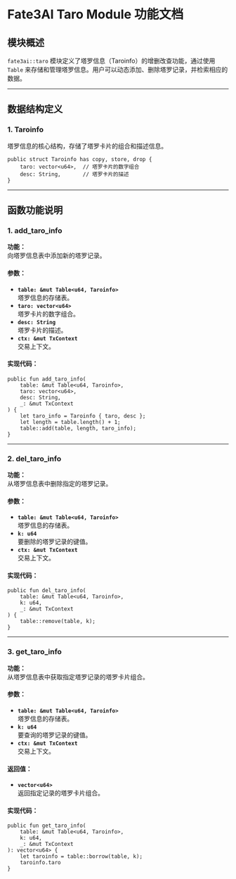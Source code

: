 # Fate3AI Taro Module 功能文档

## 模块概述
`fate3ai::taro` 模块定义了塔罗信息（Taroinfo）的增删改查功能，通过使用 `Table` 来存储和管理塔罗信息。用户可以动态添加、删除塔罗记录，并检索相应的数据。

---

## 数据结构定义

### **1. Taroinfo**
塔罗信息的核心结构，存储了塔罗卡片的组合和描述信息。

```
public struct Taroinfo has copy, store, drop {
    taro: vector<u64>,  // 塔罗卡片的数字组合
    desc: String,       // 塔罗卡片的描述
}
```



---

## 函数功能说明

### **1. add_taro_info**
**功能：**  
向塔罗信息表中添加新的塔罗记录。

#### 参数：
- **`table: &mut Table<u64, Taroinfo>`**  
  塔罗信息的存储表。
- **`taro: vector<u64>`**  
  塔罗卡片的数字组合。
- **`desc: String`**  
  塔罗卡片的描述。
- **`ctx: &mut TxContext`**  
  交易上下文。

#### 实现代码：
```
public fun add_taro_info(
    table: &mut Table<u64, Taroinfo>,
    taro: vector<u64>,
    desc: String,
    _: &mut TxContext
) {
    let taro_info = Taroinfo { taro, desc };
    let length = table.length() + 1;
    table::add(table, length, taro_info);
}
```



---

### **2. del_taro_info**
**功能：**  
从塔罗信息表中删除指定的塔罗记录。

#### 参数：
- **`table: &mut Table<u64, Taroinfo>`**  
  塔罗信息的存储表。
- **`k: u64`**  
  要删除的塔罗记录的键值。
- **`ctx: &mut TxContext`**  
  交易上下文。

#### 实现代码：
```
public fun del_taro_info(
    table: &mut Table<u64, Taroinfo>,
    k: u64,
    _: &mut TxContext
) {
    table::remove(table, k);
}
```



---

### **3. get_taro_info**
**功能：**  
从塔罗信息表中获取指定塔罗记录的塔罗卡片组合。

#### 参数：
- **`table: &mut Table<u64, Taroinfo>`**  
  塔罗信息的存储表。
- **`k: u64`**  
  要查询的塔罗记录的键值。
- **`ctx: &mut TxContext`**  
  交易上下文。

#### 返回值：
- **`vector<u64>`**  
  返回指定记录的塔罗卡片组合。

#### 实现代码：
```
public fun get_taro_info(
    table: &mut Table<u64, Taroinfo>,
    k: u64,
    _: &mut TxContext
): vector<u64> {
    let taroinfo = table::borrow(table, k);
    taroinfo.taro
}
```

